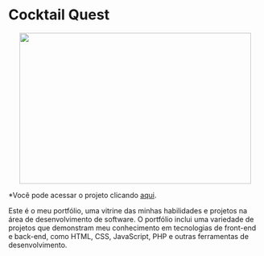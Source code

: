 # Cocktail Quest

<p align="center">
  <img width="460" height="300" src="https://github.com/Rafael-Lee1/Icons/blob/dfde3ed8e1a15f8c3431c2cb3469b91672d34c91/portifolio_rafael.png">
</p>

*Você pode acessar o projeto clicando <a href="https://cocktels-quest-react-production.up.railway.app/">aqui</a>.</p>
Este é o meu portfólio, uma vitrine das minhas habilidades e projetos na área de desenvolvimento de software. O portfólio inclui uma variedade de projetos que demonstram meu conhecimento em tecnologias de front-end e back-end, como HTML, CSS, JavaScript, PHP e outras ferramentas de desenvolvimento.
